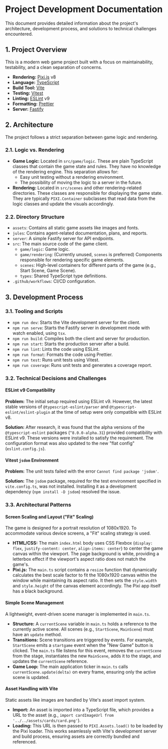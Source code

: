 # Project Development Documentation

This document provides detailed information about the project's architecture, development process, and solutions to technical challenges encountered.

## 1. Project Overview

This is a modern web game project built with a focus on maintainability, testability, and a clean separation of concerns.

- **Rendering:** [Pixi.js](https://pixijs.com/) v8
- **Language:** [TypeScript](https://www.typescriptlang.org/)
- **Build Tool:** [Vite](https://vitejs.dev/)
- **Testing:** [Vitest](https://vitest.dev/)
- **Linting:** [ESLint](https://eslint.org/) v9
- **Formatting:** [Prettier](https://prettier.io/)
- **Server:** [Fastify](https://www.fastify.io/)

## 2. Architecture

The project follows a strict separation between game logic and rendering.

### 2.1. Logic vs. Rendering

- **Game Logic:** Located in `src/game/logic`. These are plain TypeScript classes that contain the game state and rules. They have no knowledge of the rendering engine. This separation allows for:
  - Easy unit testing without a rendering environment.
  - The possibility of moving the logic to a server in the future.
- **Rendering:** Located in `src/scenes` and other rendering-related directories. These classes are responsible for displaying the game state. They are typically `PIXI.Container` subclasses that read data from the logic classes and update the visuals accordingly.

### 2.2. Directory Structure

- `assets`: Contains all static game assets like images and fonts.
- `jules`: Contains agent-related documentation, plans, and reports.
- `server`: A simple Fastify server for API endpoints.
- `src`: The main source code of the game client.
  - `game/logic`: Game logic.
  - `game/rendering`: (Currently unused, `scenes` is preferred) Components responsible for rendering specific game elements.
  - `scenes`: High-level containers for different parts of the game (e.g., Start Scene, Game Scene).
  - `types`: Shared TypeScript type definitions.
- `.github/workflows`: CI/CD configuration.

## 3. Development Process

### 3.1. Tooling and Scripts

- `npm run dev`: Starts the Vite development server for the client.
- `npm run serve`: Starts the Fastify server in development mode with watch enabled, using `tsx`.
- `npm run build`: Compiles both the client and server for production.
- `npm run start`: Starts the production server after a build.
- `npm run lint`: Lints the code using ESLint.
- `npm run format`: Formats the code using Prettier.
- `npm run test`: Runs unit tests using Vitest.
- `npm run coverage`: Runs unit tests and generates a coverage report.

### 3.2. Technical Decisions and Challenges

#### ESLint v9 Compatibility

**Problem:** The initial setup required using ESLint v9. However, the latest stable versions of `@typescript-eslint/parser` and `@typescript-eslint/eslint-plugin` at the time of setup were only compatible with ESLint v8.

**Solution:** After research, it was found that the alpha versions of the `@typescript-eslint` packages (`^8.0.0-alpha.31`) provided compatibility with ESLint v9. These versions were installed to satisfy the requirement. The configuration format was also updated to the new "flat config" (`eslint.config.js`).

#### Vitest `jsdom` Environment

**Problem:** The unit tests failed with the error `Cannot find package 'jsdom'`.

**Solution:** The `jsdom` package, required for the test environment specified in `vite.config.ts`, was not installed. Installing it as a development dependency (`npm install -D jsdom`) resolved the issue.

### 3.3. Architectural Patterns

#### Screen Scaling and Layout ("Fit" Scaling)

The game is designed for a portrait resolution of 1080x1920. To accommodate various device screens, a "Fit" scaling strategy is used.

- **HTML/CSS:** The main `index.html` body uses CSS Flexbox (`display: flex`, `justify-content: center`, `align-items: center`) to center the game canvas within the viewport. The page background is white, providing a letterbox effect if the viewport's aspect ratio does not match the game's.
- **Pixi.js:** The `main.ts` script contains a `resize` function that dynamically calculates the best scale factor to fit the 1080x1920 canvas within the window while maintaining its aspect ratio. It then sets the `style.width` and `style.height` of the canvas element accordingly. The Pixi app itself has a black background.

#### Simple Scene Management

A lightweight, event-driven scene manager is implemented in `main.ts`.

- **Structure:** A `currentScene` variable in `main.ts` holds a reference to the currently active scene. All scenes (e.g., `StartScene`, `MainScene`) must have an `update` method.
- **Transitions:** Scene transitions are triggered by events. For example, `StartScene` emits a `startgame` event when the "New Game" button is clicked. The `main.ts` file listens for this event, removes the `currentScene` from the stage, instantiates the new `MainScene`, adds it to the stage, and updates the `currentScene` reference.
- **Game Loop:** The main application ticker in `main.ts` calls `currentScene.update(delta)` on every frame, ensuring only the active scene is updated.

#### Asset Handling with Vite

Static assets like images are handled by Vite's asset import system.

- **Import:** An asset is imported into a TypeScript file, which provides a URL to the asset (e.g., `import cardImageUrl from '../../assets/cards/card.png'`).
- **Loading:** This URL is then passed to `PIXI.Assets.load()` to be loaded by the Pixi loader. This works seamlessly with Vite's development server and build process, ensuring assets are correctly bundled and referenced.
